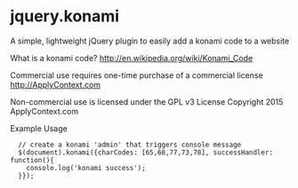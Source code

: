 # jquery.konami
A simple, lightweight jQuery plugin to easily add a konami code to a website

What is a konami code?
http://en.wikipedia.org/wiki/Konami_Code

Commercial use requires one-time purchase of a commercial license
http://ApplyContext.com

Non-commercial use is licensed under the GPL v3 License
Copyright 2015 ApplyContext.com

Example Usage
```
  // create a konami 'admin' that triggers console message
  $(document).konami({charCodes: [65,68,77,73,78], successHandler: function(){
    console.log('konami success');
  }});
```
